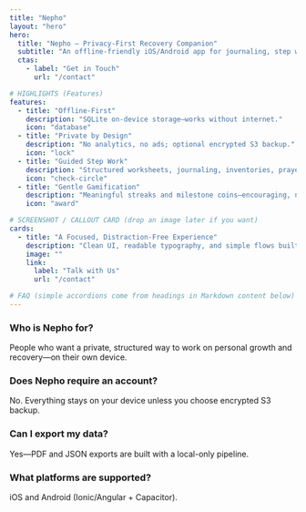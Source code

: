 ```yaml
---
title: "Nepho"
layout: "hero"
hero:
  title: "Nepho — Privacy-First Recovery Companion"
  subtitle: "An offline-friendly iOS/Android app for journaling, step work, and daily practices—no tracking, no ads."
  ctas:
    - label: "Get in Touch"
      url: "/contact"

# HIGHLIGHTS (Features)
features:
  - title: "Offline-First"
    description: "SQLite on-device storage—works without internet."
    icon: "database"
  - title: "Private by Design"
    description: "No analytics, no ads; optional encrypted S3 backup."
    icon: "lock"
  - title: "Guided Step Work"
    description: "Structured worksheets, journaling, inventories, prayers."
    icon: "check-circle"
  - title: "Gentle Gamification"
    description: "Meaningful streaks and milestone coins—encouraging, not addictive."
    icon: "award"

# SCREENSHOT / CALLOUT CARD (drop an image later if you want)
cards:
  - title: "A Focused, Distraction-Free Experience"
    description: "Clean UI, readable typography, and simple flows built for real-life recovery work."
    image: ""
    link:
      label: "Talk with Us"
      url: "/contact"

# FAQ (simple accordions come from headings in Markdown content below)
---
```

### Who is Nepho for?
People who want a private, structured way to work on personal growth and recovery—on their own device.

### Does Nepho require an account?
No. Everything stays on your device unless you choose encrypted S3 backup.

### Can I export my data?
Yes—PDF and JSON exports are built with a local-only pipeline.

### What platforms are supported?
iOS and Android (Ionic/Angular + Capacitor).
